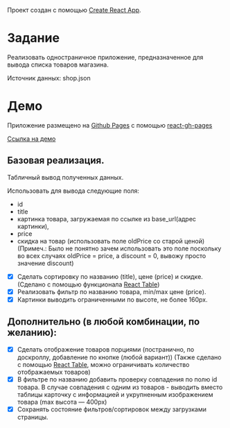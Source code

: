 Проект создан с помощью [Create React App](https://github.com/facebook/create-react-app).
# Задание
Реализовать одностраничное приложение, предназначенное для вывода списка товаров магазина.

Источник данных: shop.json
# Демо
Приложение размещено на [Github Pages](https://pages.github.com/) с помощью [react-gh-pages](https://github.com/gitname/react-gh-pages)

[Ссылка на демо](https://pi0neer.github.io/internest-test/)

## Базовая реализация.
Табличный вывод полученных данных.

Использовать для вывода следующие поля:
 - id
 - title
 - картинка товара, загружаемая по ссылке из base_url(адрес картинки),
 - price
 - скидка на товар (использовать поле oldPrice со старой ценой) (Примеч.: Было не понятно зачем использовать это поле поскольку во всех случаях oldPrice = price, а discount = 0, вывожу просто значение discount)
 
- [x] Сделать сортировку по названию (title), цене (price) и скидке. (Сделано с помощью функционала [React Table](https://react-table.js.org))
- [x] Реализовать фильтр по названию товара, min/max цене (price).
- [x] Картинки выводить ограниченными по высоте, не более 160px.

## Дополнительно (в любой комбинации, по желанию):
- [x] Сделать отображение товаров порциями (постранично, по доскроллу, добавление по кнопке (любой вариант)) (Также сделано с помощью [React Table](https://react-table.js.org), можно ограничивать количество отображаемых товаров)
- [x] В фильтре по названию добавить проверку совпадения по полю id товара. В случае совпадения с одним из товаров - выводить вместо таблицы карточку с информацией и укрупненным изображением товара (max высота — 400px)
- [x] Сохранять состояние фильтров/сортировок между загрузками страницы.